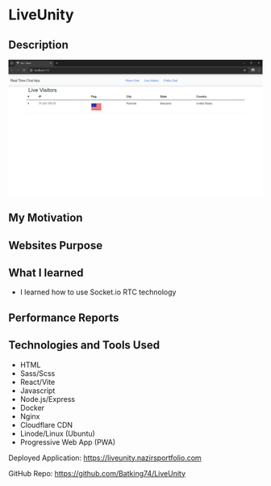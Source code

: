 # LiveUnity

## Description

![Nazirs Live Unity Project](./Nazirs%20Live%20Unity%20Project%20-%202023-1.webp)

##  My Motivation

##  Websites Purpose

## What I learned
- I learned how to use Socket.io RTC technology

##  Performance Reports

## Technologies and Tools Used
- HTML
- Sass/Scss
- React/Vite
- Javascript
- Node.js/Express
- Docker
- Nginx
- Cloudflare CDN
- Linode/Linux (Ubuntu)
- Progressive Web App (PWA)


Deployed Application: https://liveunity.nazirsportfolio.com

GitHub Repo: https://github.com/Batking74/LiveUnity